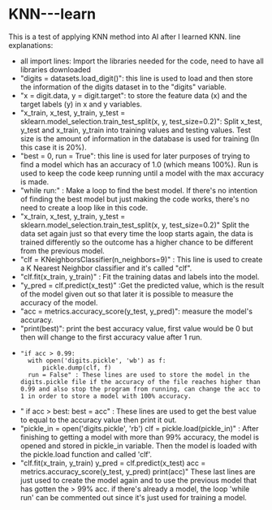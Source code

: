# KNN---learn
This is a test of applying KNN method into AI after I learned KNN.
line explanations:
- all import lines: Import the libraries needed for the code, need to have all libraries downloaded
- "digits = datasets.load_digit()": this line is used to load and then store the information of the digits dataset in to the "digits" variable.
- "x = digit.data, y = digit.target": to store the feature data (x) and the target labels (y) in x and y variables.
- "x_train, x_test, y_train, y_test = sklearn.model_selection.train_test_split(x, y, test_size=0.2)": Split x_test, y_test and x_train, y_train into training values and testing values. Test size is the amount of information in the database is used for training (In this case it is 20%).
- "best = 0, run = True": this line is used for later purposes of trying to find a model which has an accuracy of 1.0 (which means 100%). Run is used to keep the code keep running until a model with the max accuracy is made.
- "while run:" : Make a loop to find the best model. If there's no intention of finding the best model but just making the code works, there's no need to create a loop like in this code.
- "x_train, x_test, y_train, y_test = sklearn.model_selection.train_test_split(x, y, test_size=0.2)" Split the data set again just so that every time the loop starts again, the data is trained differently so the outcome has a higher chance to be different from the previous model.
- "clf = KNeighborsClassifier(n_neighbors=9)" : This line is used to create a K Nearest Neighbor classifier and it's called "clf".
- "clf.fit(x_train, y_train)" : Fit the training datas and labels into the model.
- "y_pred = clf.predict(x_test)" :Get the predicted value, which is the result of the model given out so that later it is possible to measure the accuracy of the model.
- "acc = metrics.accuracy_score(y_test, y_pred)": measure the model's accuracy.
- "print(best)": print the best accuracy value, first value would be 0 but then will change to the first accuracy value after 1 run.
-     "if acc > 0.99:
        with open('digits.pickle', 'wb') as f:
            pickle.dump(clf, f)
        run = False" : These lines are used to store the model in the digits.pickle file if the accuracy of the file reaches higher than 0.99 and also stop the program from running, can change the acc to 1 in order to store a model with 100% accuracy.
- "    if acc > best:
        best = acc" : These lines are used to get the best value to equal to the accuracy value then print it out.
- "pickle_in = open('digits.pickle', 'rb')
clf = pickle.load(pickle_in)" : After finishing to getting a model with more than 99% accuracy, the model is opened and stored in pickle_in variable. Then the model is loaded with the pickle.load function and called 'clf'.
- "clf.fit(x_train, y_train)
y_pred = clf.predict(x_test)
acc = metrics.accuracy_score(y_test, y_pred)
print(acc)" These last lines are just used to create the model again and to use the previous model that has gotten the > 99% acc. if there's already a model, the loop 'while run' can be commented out since it's just used for training a model.
